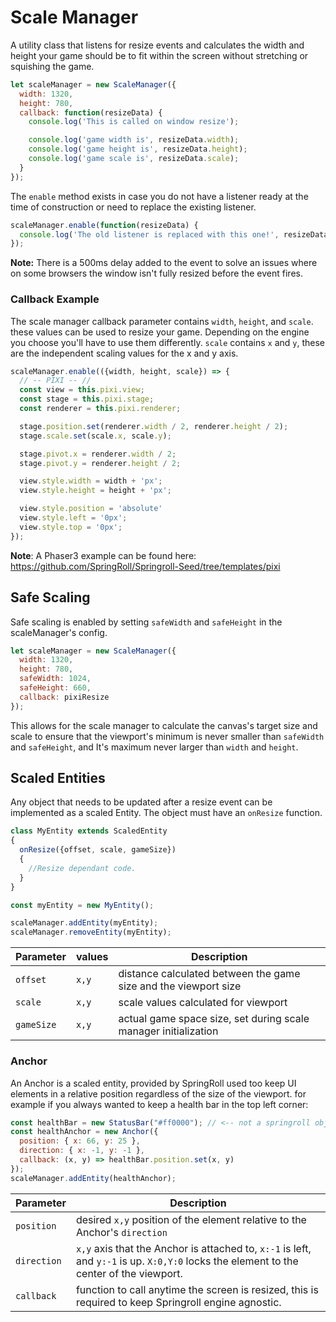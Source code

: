 # Scale Manager
A utility class that listens for resize events and calculates the width and height your game should be to fit within the screen without stretching or squishing the game. 

```javascript
let scaleManager = new ScaleManager({
  width: 1320,
  height: 780,
  callback: function(resizeData) {
    console.log('This is called on window resize');

    console.log('game width is', resizeData.width);
    console.log('game height is', resizeData.height);
    console.log('game scale is', resizeData.scale);
  }
});
```

The `enable` method exists in case you do not have a listener ready at the time of construction or need to replace the existing listener. 

```javascript
scaleManager.enable(function(resizeData) {
  console.log('The old listener is replaced with this one!', resizeData);
});
```

**Note:** There is a 500ms delay added to the event to solve an issues where on some browsers the window isn't fully resized before the event fires.

### Callback Example

The scale manager callback parameter contains `width`, `height`, and `scale`. these values can be used to resize your game. Depending on the engine you choose you'll have to use them differently. `scale` contains `x` and `y`, these are the independent scaling values for the x and y axis.

```javascript
scaleManager.enable(({width, height, scale}) => {
  // -- PIXI -- //
  const view = this.pixi.view;
  const stage = this.pixi.stage;
  const renderer = this.pixi.renderer;

  stage.position.set(renderer.width / 2, renderer.height / 2);
  stage.scale.set(scale.x, scale.y);

  stage.pivot.x = renderer.width / 2;
  stage.pivot.y = renderer.height / 2;

  view.style.width = width + 'px';
  view.style.height = height + 'px';

  view.style.position = 'absolute'
  view.style.left = '0px';
  view.style.top = '0px'; 
});
```

**Note**: A Phaser3 example can be found here: https://github.com/SpringRoll/Springroll-Seed/tree/templates/pixi

## Safe Scaling
Safe scaling is enabled by setting `safeWidth` and `safeHeight` in the scaleManager's config. 

```javascript
let scaleManager = new ScaleManager({
  width: 1320,
  height: 780,
  safeWidth: 1024,
  safeHeight: 660,
  callback: pixiResize
});
```

This allows for the scale manager to calculate the canvas's target size and scale to ensure that the viewport's minimum is never smaller than `safeWidth` and `safeHeight`, and It's maximum never larger than `width` and `height`.

## Scaled Entities

Any object that needs to be updated after a resize event can be implemented as a scaled Entity. The object must have an `onResize` function.

```javascript
class MyEntity extends ScaledEntity
{
  onResize({offset, scale, gameSize})
  {
    //Resize dependant code.
  }
}

const myEntity = new MyEntity();

scaleManager.addEntity(myEntity);
scaleManager.removeEntity(myEntity);

```

| Parameter | values | Description |
|---|---|---|
|`offset`| `x,y` | distance calculated between the game size and the viewport size |
|`scale`| `x,y ` | scale values calculated for viewport |
|`gameSize`| `x,y` | actual game space size, set during scale manager initialization |

### Anchor

An Anchor is a scaled entity, provided by SpringRoll used too keep UI elements in a relative position regardless of the size of the viewport. for example if you always wanted to keep a health bar in the top left corner:

```javascript
const healthBar = new StatusBar("#ff0000"); // <-- not a springroll object.
const healthAnchor = new Anchor({
  position: { x: 66, y: 25 }, 
  direction: { x: -1, y: -1 }, 
  callback: (x, y) => healthBar.position.set(x, y)
});
scaleManager.addEntity(healthAnchor);
```

| Parameter | Description |
|---|---|
|`position`| desired `x,y` position of the element relative to the Anchor's `direction` |
|`direction`| `x,y` axis that the Anchor is attached to, `x:-1` is left, and `y:-1` is up. `X:0,Y:0` locks the element to the center of the viewport. |
|`callback`| function to call anytime the screen is resized, this is required to keep Springroll engine agnostic. |
